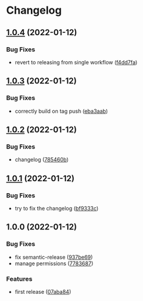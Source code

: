 # Changelog

## [1.0.4](https://github.com/SilentEight/jenkins-semantic-release-image/compare/v1.0.3...v1.0.4) (2022-01-12)


### Bug Fixes

* revert to releasing from single workflow ([f4dd7fa](https://github.com/SilentEight/jenkins-semantic-release-image/commit/f4dd7fa515bf620aaeb66ebe2e83c77e5e4bf5d4))

## [1.0.3](https://github.com/SilentEight/jenkins-semantic-release-image/compare/v1.0.2...v1.0.3) (2022-01-12)


### Bug Fixes

* correctly build on tag push ([eba3aab](https://github.com/SilentEight/jenkins-semantic-release-image/commit/eba3aab7fa72b26d93e2c1b1166b7cb8f2fde7e3))

## [1.0.2](https://github.com/SilentEight/jenkins-semantic-release-image/compare/v1.0.1...v1.0.2) (2022-01-12)


### Bug Fixes

* changelog ([785460b](https://github.com/SilentEight/jenkins-semantic-release-image/commit/785460b4a4397fa8e8c6b9ed5153835605224840))

## [1.0.1](https://github.com/SilentEight/jenkins-semantic-release-image/compare/v1.0.0...v1.0.1) (2022-01-12)


### Bug Fixes

* try to fix the changelog ([bf9333c](https://github.com/SilentEight/jenkins-semantic-release-image/commit/bf9333c0c0eb25261f6506da8c531d939f6b9a6c))

## 1.0.0 (2022-01-12)


### Bug Fixes

* fix semantic-release ([937be69](https://github.com/SilentEight/jenkins-semantic-release-image/commit/937be693532fdec02711f1ebd0c4457f03546630))
* manage permissions ([7783687](https://github.com/SilentEight/jenkins-semantic-release-image/commit/7783687430ac885ed566a2d3e283d67ed93e5830))


### Features

* first release ([07aba84](https://github.com/SilentEight/jenkins-semantic-release-image/commit/07aba84dd74f368e0b7abcb94284ff2ee8e8a803))
